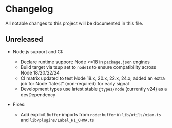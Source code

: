 # Changelog

All notable changes to this project will be documented in this file.

## Unreleased

- Node.js support and CI:
  - Declare runtime support: Node >=18 in `package.json` engines
  - Build target via tsup set to `node18` to ensure compatibility across Node 18/20/22/24
  - CI matrix updated to test Node 18.x, 20.x, 22.x, 24.x; added an extra job for Node “latest” (non-required) for early signal
  - Development types use latest stable `@types/node` (currently v24) as a devDependency

- Fixes:
  - Add explicit `Buffer` imports from `node:buffer` in `lib/utils/miam.ts` and `lib/plugins/Label_H1_OHMA.ts`
